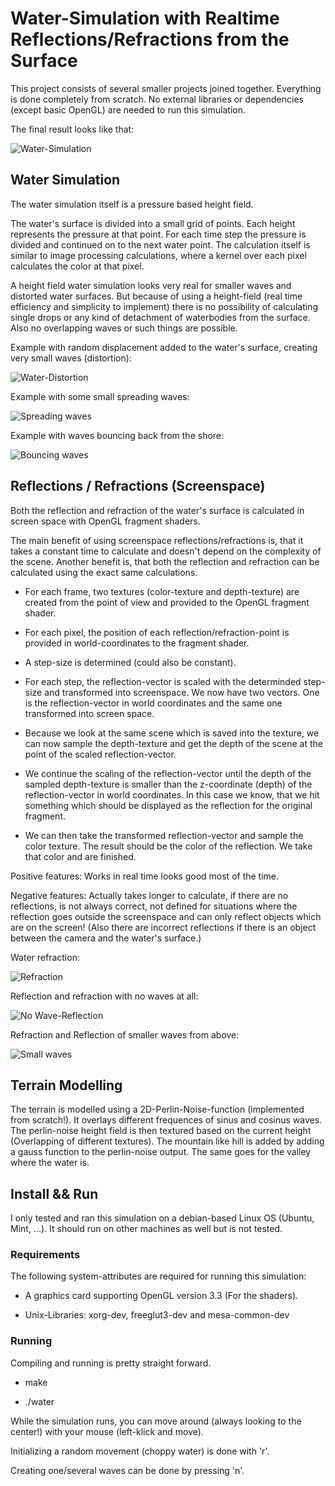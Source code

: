 # Water-Simulation with Realtime Reflections/Refractions from the Surface
This project consists of several smaller projects joined together. Everything is done completely from
scratch. No external libraries or dependencies (except basic OpenGL) are needed to run this simulation.

The final result looks like that:

![Water-Simulation](https://github.com/MauriceGit/Water_Simulation/blob/master/Screenshots/finished3.png "Water-Simulation with reflections/refractions")

## **Water Simulation**

The water simulation itself is a pressure based height field.

The water's surface is divided into a small grid of points. Each height represents
the pressure at that point. For each time step the pressure is divided and continued on to
the next water point. The calculation itself is similar to image processing calculations,
where a kernel over each pixel calculates the color at that pixel.

A height field water simulation looks very real for smaller waves and distorted water surfaces.
But because of using a height-field (real time efficiency and simplicity to implement) there is no
possibility of calculating single drops or any kind of detachment of waterbodies from the surface.
Also no overlapping waves or such things are possible.

Example with random displacement added to the water's surface, creating very small waves (distortion):

![Water-Distortion](https://github.com/MauriceGit/Water_Simulation/blob/master/Screenshots/finished6.png "Small distortions")

Example with some small spreading waves:

![Spreading waves](https://github.com/MauriceGit/Water_Simulation/blob/master/Screenshots/finished7.png "Spreading waves")

Example with waves bouncing back from the shore:

![Bouncing waves](https://github.com/MauriceGit/Water_Simulation/blob/master/Screenshots/finished1.png "Waves bouncing from the shore")


## **Reflections / Refractions (Screenspace)**

Both the reflection and refraction of the water's surface is calculated in screen space with OpenGL fragment shaders.

The main benefit of using screenspace reflections/refractions is, that it takes a constant time to calculate and doesn't depend
on the complexity of the scene. Another benefit is, that both the reflection and refraction can be calculated using
the exact same calculations.

- For each frame, two textures (color-texture and depth-texture) are created from the point of view and provided to the
  OpenGL fragment shader.

- For each pixel, the position of each reflection/refraction-point is provided in world-coordinates to the fragment shader.

- A step-size is determined (could also be constant).

- For each step, the reflection-vector is scaled with the determinded step-size and transformed into screenspace.
  We now have two vectors. One is the reflection-vector in world coordinates and the same one transformed into screen space.

- Because we look at the same scene which is saved into the texture, we can now sample the depth-texture and get the depth
  of the scene at the point of the scaled reflection-vector.

- We continue the scaling of the reflection-vector until the depth of the sampled depth-texture is smaller than the
  z-coordinate (depth) of the reflection-vector in world coordinates. In this case we know, that we hit something which should
  be displayed as the reflection for the original fragment.

- We can then take the transformed reflection-vector and sample the color texture. The result should be the color of the
  reflection. We take that color and are finished.

Positive features: Works in real time looks good most of the time.

Negative features: Actually takes longer to calculate, if there are no reflections, is not always correct, not defined
for situations where the reflection goes outside the screenspace and can only reflect objects which are on the screen!
(Also there are incorrect reflections if there is an object between the camera and the water's surface.)

Water refraction:

![Refraction](https://github.com/MauriceGit/Water_Simulation/blob/master/Screenshots/finished2.png "Water-Refraction looking good!")

Reflection and refraction with no waves at all:

![No Wave-Reflection](https://github.com/MauriceGit/Water_Simulation/blob/master/Screenshots/finished5.png "Water-Reflection, no waves")

Refraction and Reflection of smaller waves from above:

![Small waves](https://github.com/MauriceGit/Water_Simulation/blob/master/Screenshots/finished4.png "Water-Refraction/Reflection with small waves")

## **Terrain Modelling**

The terrain is modelled using a 2D-Perlin-Noise-function (implemented from scratch!).
It overlays different frequences of sinus and cosinus waves.
The perlin-noise height field is then textured based on the current height (Overlapping of different textures).
The mountain like hill is added by adding a gauss function to the perlin-noise output.
The same goes for the valley where the water is.

## **Install && Run**

I only tested and ran this simulation on a debian-based Linux OS (Ubuntu, Mint, ...). It should run on other machines as well but is not
tested.

### **Requirements**

The following system-attributes are required for running this simulation:

- A graphics card supporting OpenGL version 3.3 (For the shaders).

- Unix-Libraries: xorg-dev, freeglut3-dev and mesa-common-dev

### **Running**

Compiling and running is pretty straight forward.

- make

- ./water

While the simulation runs, you can move around (always looking to the center!) with your mouse (left-klick and move).

Initializing a random movement (choppy water) is done with 'r'.

Creating one/several waves can be done by pressing 'n'.















